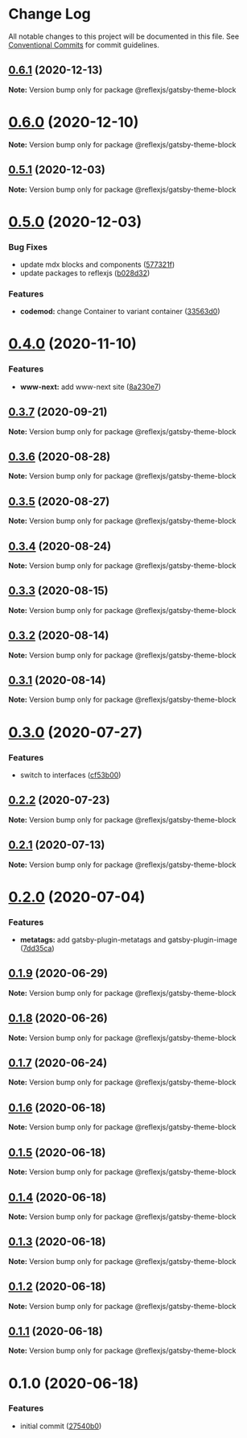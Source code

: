 # Change Log

All notable changes to this project will be documented in this file.
See [Conventional Commits](https://conventionalcommits.org) for commit guidelines.

## [0.6.1](https://github.com/reflexjs/reflex/compare/@reflexjs/gatsby-theme-block@0.6.0...@reflexjs/gatsby-theme-block@0.6.1) (2020-12-13)

**Note:** Version bump only for package @reflexjs/gatsby-theme-block





# [0.6.0](https://github.com/reflexjs/reflex/compare/@reflexjs/gatsby-theme-block@0.5.1...@reflexjs/gatsby-theme-block@0.6.0) (2020-12-10)

**Note:** Version bump only for package @reflexjs/gatsby-theme-block





## [0.5.1](https://github.com/reflexjs/reflex/compare/@reflexjs/gatsby-theme-block@0.5.0...@reflexjs/gatsby-theme-block@0.5.1) (2020-12-03)

**Note:** Version bump only for package @reflexjs/gatsby-theme-block





# [0.5.0](https://github.com/reflexjs/reflex/compare/@reflexjs/gatsby-theme-block@0.4.0...@reflexjs/gatsby-theme-block@0.5.0) (2020-12-03)


### Bug Fixes

* update mdx blocks and components ([577321f](https://github.com/reflexjs/reflex/commit/577321fcfa09b1459e2cdcb8d363b572edd55692))
* update packages to reflexjs ([b028d32](https://github.com/reflexjs/reflex/commit/b028d328ddbbd41e6bd023a2c6317128aa4c284e))


### Features

* **codemod:** change Container to variant container ([33563d0](https://github.com/reflexjs/reflex/commit/33563d06087a2c7762a6b26027ef9677acc579c3))





# [0.4.0](https://github.com/reflexjs/reflex/compare/@reflexjs/gatsby-theme-block@0.3.7...@reflexjs/gatsby-theme-block@0.4.0) (2020-11-10)


### Features

* **www-next:** add www-next site ([8a230e7](https://github.com/reflexjs/reflex/commit/8a230e7e43d1bb6a25c7332501547ee0f9eea080))





## [0.3.7](https://github.com/reflexjs/reflex/compare/@reflexjs/gatsby-theme-block@0.3.6...@reflexjs/gatsby-theme-block@0.3.7) (2020-09-21)

**Note:** Version bump only for package @reflexjs/gatsby-theme-block





## [0.3.6](https://github.com/reflexjs/reflex/compare/@reflexjs/gatsby-theme-block@0.3.5...@reflexjs/gatsby-theme-block@0.3.6) (2020-08-28)

**Note:** Version bump only for package @reflexjs/gatsby-theme-block





## [0.3.5](https://github.com/reflexjs/reflex/compare/@reflexjs/gatsby-theme-block@0.3.4...@reflexjs/gatsby-theme-block@0.3.5) (2020-08-27)

**Note:** Version bump only for package @reflexjs/gatsby-theme-block





## [0.3.4](https://github.com/reflexjs/reflex/compare/@reflexjs/gatsby-theme-block@0.3.3...@reflexjs/gatsby-theme-block@0.3.4) (2020-08-24)

**Note:** Version bump only for package @reflexjs/gatsby-theme-block





## [0.3.3](https://github.com/reflexjs/reflex/compare/@reflexjs/gatsby-theme-block@0.3.2...@reflexjs/gatsby-theme-block@0.3.3) (2020-08-15)

**Note:** Version bump only for package @reflexjs/gatsby-theme-block





## [0.3.2](https://github.com/reflexjs/reflex/compare/@reflexjs/gatsby-theme-block@0.3.1...@reflexjs/gatsby-theme-block@0.3.2) (2020-08-14)

**Note:** Version bump only for package @reflexjs/gatsby-theme-block





## [0.3.1](https://github.com/reflexjs/reflex/compare/@reflexjs/gatsby-theme-block@0.3.0...@reflexjs/gatsby-theme-block@0.3.1) (2020-08-14)

**Note:** Version bump only for package @reflexjs/gatsby-theme-block





# [0.3.0](https://github.com/reflexjs/reflex/compare/@reflexjs/gatsby-theme-block@0.2.2...@reflexjs/gatsby-theme-block@0.3.0) (2020-07-27)


### Features

* switch to interfaces ([cf53b00](https://github.com/reflexjs/reflex/commit/cf53b00b4ac2d09e4089635cbad1223ca3932a15))





## [0.2.2](https://github.com/reflexjs/reflex/compare/@reflexjs/gatsby-theme-block@0.2.1...@reflexjs/gatsby-theme-block@0.2.2) (2020-07-23)

**Note:** Version bump only for package @reflexjs/gatsby-theme-block





## [0.2.1](https://github.com/reflexjs/reflex/compare/@reflexjs/gatsby-theme-block@0.2.0...@reflexjs/gatsby-theme-block@0.2.1) (2020-07-13)

**Note:** Version bump only for package @reflexjs/gatsby-theme-block





# [0.2.0](https://github.com/reflexjs/reflex/compare/@reflexjs/gatsby-theme-block@0.1.9...@reflexjs/gatsby-theme-block@0.2.0) (2020-07-04)


### Features

* **metatags:** add gatsby-plugin-metatags and gatsby-plugin-image ([7dd35ca](https://github.com/reflexjs/reflex/commit/7dd35ca5a88f686f11a0f3772d4eaaa640842ba9))





## [0.1.9](https://github.com/reflexjs/reflex/compare/@reflexjs/gatsby-theme-block@0.1.8...@reflexjs/gatsby-theme-block@0.1.9) (2020-06-29)

**Note:** Version bump only for package @reflexjs/gatsby-theme-block





## [0.1.8](https://github.com/reflexjs/reflex/compare/@reflexjs/gatsby-theme-block@0.1.7...@reflexjs/gatsby-theme-block@0.1.8) (2020-06-26)

**Note:** Version bump only for package @reflexjs/gatsby-theme-block





## [0.1.7](https://github.com/reflexjs/reflex/compare/@reflexjs/gatsby-theme-block@0.1.6...@reflexjs/gatsby-theme-block@0.1.7) (2020-06-24)

**Note:** Version bump only for package @reflexjs/gatsby-theme-block





## [0.1.6](https://github.com/reflexjs/reflex/compare/@reflexjs/gatsby-theme-block@0.1.5...@reflexjs/gatsby-theme-block@0.1.6) (2020-06-18)

**Note:** Version bump only for package @reflexjs/gatsby-theme-block





## [0.1.5](https://github.com/reflexjs/reflex/compare/@reflexjs/gatsby-theme-block@0.1.4...@reflexjs/gatsby-theme-block@0.1.5) (2020-06-18)

**Note:** Version bump only for package @reflexjs/gatsby-theme-block





## [0.1.4](https://github.com/reflexjs/reflex/compare/@reflexjs/gatsby-theme-block@0.1.3...@reflexjs/gatsby-theme-block@0.1.4) (2020-06-18)

**Note:** Version bump only for package @reflexjs/gatsby-theme-block





## [0.1.3](https://github.com/reflexjs/reflex/compare/@reflexjs/gatsby-theme-block@0.1.2...@reflexjs/gatsby-theme-block@0.1.3) (2020-06-18)

**Note:** Version bump only for package @reflexjs/gatsby-theme-block





## [0.1.2](https://github.com/reflexjs/reflex/compare/@reflexjs/gatsby-theme-block@0.1.1...@reflexjs/gatsby-theme-block@0.1.2) (2020-06-18)

**Note:** Version bump only for package @reflexjs/gatsby-theme-block





## [0.1.1](https://github.com/reflexjs/reflex/compare/@reflexjs/gatsby-theme-block@0.1.0...@reflexjs/gatsby-theme-block@0.1.1) (2020-06-18)

**Note:** Version bump only for package @reflexjs/gatsby-theme-block





# 0.1.0 (2020-06-18)


### Features

* initial commit ([27540b0](https://github.com/reflexjs/reflex/commit/27540b022a849212a21894b05df928e5e6b19456))
